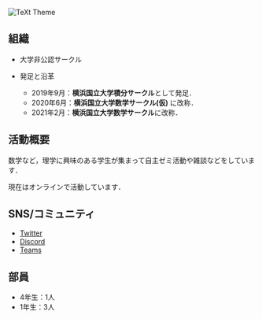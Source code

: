 ![TeXt Theme](https://raw.githubusercontent.com/ynu-math/ynu-math.github.io/master/assets/images/source/logo.png)

## 組織

- 大学非公認サークル

- 発足と沿革
  - 2019年9月：**横浜国立大学積分サークル**として発足．
  - 2020年6月：**横浜国立大学数学サークル(仮)** に改称．
  - 2021年2月：**横浜国立大学数学サークル**に改称．

## 活動概要

数学など，理学に興味のある学生が集まって自主ゼミ活動や雑談などをしています．

現在はオンラインで活動しています．

## SNS/コミュニティ

- [Twitter](https://twitter.com/ynu_integral)
- [Discord](https://discord.gg/9RTQz3FyQc)
- [Teams](https://teams.microsoft.com/join/9cypkdpsheqm)

## 部員

- 4年生：1人
- 1年生：3人
